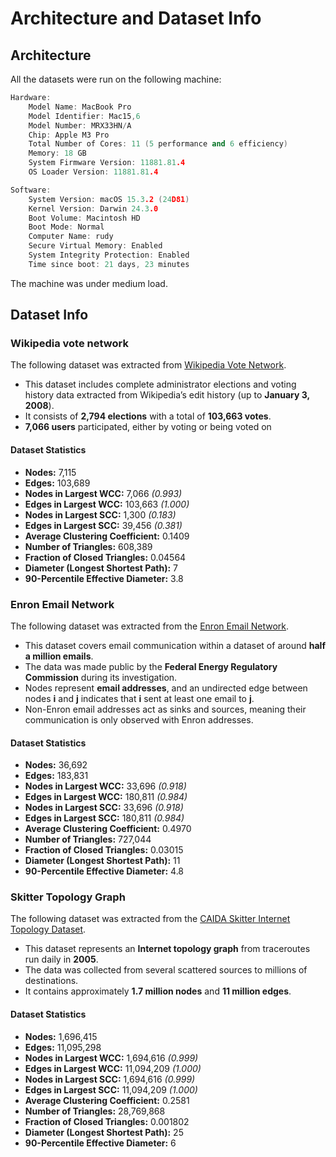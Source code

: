 # Architecture and Dataset Info

## Architecture

All the datasets were run on the following machine:

```cpp
Hardware:
    Model Name: MacBook Pro
    Model Identifier: Mac15,6
    Model Number: MRX33HN/A
    Chip: Apple M3 Pro
    Total Number of Cores: 11 (5 performance and 6 efficiency)
    Memory: 18 GB
    System Firmware Version: 11881.81.4
    OS Loader Version: 11881.81.4

Software:
    System Version: macOS 15.3.2 (24D81)
    Kernel Version: Darwin 24.3.0
    Boot Volume: Macintosh HD
    Boot Mode: Normal
    Computer Name: rudy
    Secure Virtual Memory: Enabled
    System Integrity Protection: Enabled
    Time since boot: 21 days, 23 minutes
```

The machine was under medium load.

## Dataset Info

### Wikipedia vote network

The following dataset was extracted from [Wikipedia Vote Network](https://snap.stanford.edu/data/wiki-Vote.html).

-   This dataset includes complete administrator elections and voting history data extracted from Wikipedia’s edit history (up to **January 3, 2008**).
-   It consists of **2,794 elections** with a total of **103,663 votes**.
-   **7,066 users** participated, either by voting or being voted on

#### Dataset Statistics

-   **Nodes:** 7,115
-   **Edges:** 103,689
-   **Nodes in Largest WCC:** 7,066 _(0.993)_
-   **Edges in Largest WCC:** 103,663 _(1.000)_
-   **Nodes in Largest SCC:** 1,300 _(0.183)_
-   **Edges in Largest SCC:** 39,456 _(0.381)_
-   **Average Clustering Coefficient:** 0.1409
-   **Number of Triangles:** 608,389
-   **Fraction of Closed Triangles:** 0.04564
-   **Diameter (Longest Shortest Path):** 7
-   **90-Percentile Effective Diameter:** 3.8

### Enron Email Network

The following dataset was extracted from the [Enron Email Network](https://snap.stanford.edu/data/email-Enron.html).

-   This dataset covers email communication within a dataset of around **half a million emails**.
-   The data was made public by the **Federal Energy Regulatory Commission** during its investigation.
-   Nodes represent **email addresses**, and an undirected edge between nodes **i** and **j** indicates that **i** sent at least one email to **j**.
-   Non-Enron email addresses act as sinks and sources, meaning their communication is only observed with Enron addresses.

#### Dataset Statistics

-   **Nodes:** 36,692
-   **Edges:** 183,831
-   **Nodes in Largest WCC:** 33,696 _(0.918)_
-   **Edges in Largest WCC:** 180,811 _(0.984)_
-   **Nodes in Largest SCC:** 33,696 _(0.918)_
-   **Edges in Largest SCC:** 180,811 _(0.984)_
-   **Average Clustering Coefficient:** 0.4970
-   **Number of Triangles:** 727,044
-   **Fraction of Closed Triangles:** 0.03015
-   **Diameter (Longest Shortest Path):** 11
-   **90-Percentile Effective Diameter:** 4.8

### Skitter Topology Graph

The following dataset was extracted from the [CAIDA Skitter Internet Topology Dataset](http://www.caida.org/tools/measurement/skitter).

-   This dataset represents an **Internet topology graph** from traceroutes run daily in **2005**.
-   The data was collected from several scattered sources to millions of destinations.
-   It contains approximately **1.7 million nodes** and **11 million edges**.

#### Dataset Statistics

-   **Nodes:** 1,696,415
-   **Edges:** 11,095,298
-   **Nodes in Largest WCC:** 1,694,616 _(0.999)_
-   **Edges in Largest WCC:** 11,094,209 _(1.000)_
-   **Nodes in Largest SCC:** 1,694,616 _(0.999)_
-   **Edges in Largest SCC:** 11,094,209 _(1.000)_
-   **Average Clustering Coefficient:** 0.2581
-   **Number of Triangles:** 28,769,868
-   **Fraction of Closed Triangles:** 0.001802
-   **Diameter (Longest Shortest Path):** 25
-   **90-Percentile Effective Diameter:** 6
